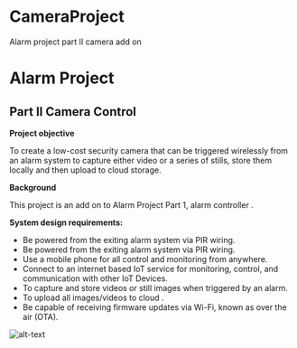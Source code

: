 # CameraProject
 Alarm project part II camera add on

# **Alarm Project**
## Part II Camera Control
**Project objective**

To create a low-cost security camera that can be triggered wirelessly from an alarm system to capture either video or a series of stills, store them locally and then upload to cloud storage.

**Background**

This project is an add on to Alarm Project Part 1, alarm controller .

**System design requirements:**
* Be powered from the exiting alarm system via PIR wiring.
* Be powered from the exiting alarm system via PIR wiring.
* Use a mobile phone for all control and monitoring from anywhere.
* Connect to an internet based IoT service for monitoring, control, and communication with other IoT Devices.
* To capture and store videos or still images when triggered by an alarm.
* To upload all images/videos to cloud .
* Be capable of receiving firmware updates via Wi-Fi, known as  over the air (OTA).

![alt-text](https://drive.google.com/uc?export=view&id=1xvxPaIFM7Y4SWWg71v6HVTWMzqxlHInq)